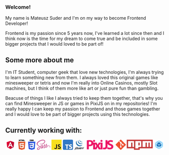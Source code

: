 ### Welcome!
My name is Mateusz Suder and I'm on my way to become Frontend Developer!

Frontend is my passion since 5 years now, I've learned a lot since then and I think now is the time for my dream to come true and be included in some bigger projects that I would loved to be part of!

## Some more about me
I'm IT Student, computer geek that love new technologies, I'm always trying to learn something new from them. I always loved this original games like minesweeper or tetris and now I'm really into Online Casinos, mostly Slot machines, but I think of them more like art or just pure fun than gambling.

Beacuse of things I like I always tried to keep them together, that's why you can find Minesweeper in JS or games in PixiJS on in my repositories! I'm really happy I can keep my passion to Frontend and those games together and I would love to be part of bigger projects using this technologies.

## Currently working with:
![Angular](/assets/Angular.webp)
![HTML5](/assets/HTML5.webp)
![CSS3](/assets/CSS3.webp)
![SASS](/assets/SASS.webp)
![JS](/assets/js.webp)
![TS](/assets/ts.webp)
![jQuery](/assets/jQuery.webp)
![PixiJS](/assets/pixi.webp)
![Git](/assets/Git.webp)
![npm](/assets/npm.webp)
![webpack](/assets/webpack.webp)
